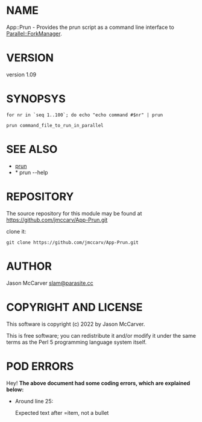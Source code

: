 # NAME

App::Prun - Provides the prun script as a command line interface to [Parallel::ForkManager](https://metacpan.org/pod/Parallel%3A%3AForkManager).

# VERSION

version 1.09

# SYNOPSYS

    for nr in `seq 1..100`; do echo "echo command #$nr" | prun

    prun command_file_to_run_in_parallel

# SEE ALSO

- [prun](https://metacpan.org/pod/prun)
- \* prun --help

# REPOSITORY

The source repository for this module may be found at https://github.com/jmccarv/App-Prun.git

clone it:

    git clone https://github.com/jmccarv/App-Prun.git

# AUTHOR

Jason McCarver <slam@parasite.cc>

# COPYRIGHT AND LICENSE

This software is copyright (c) 2022 by Jason McCarver.

This is free software; you can redistribute it and/or modify it under
the same terms as the Perl 5 programming language system itself.

# POD ERRORS

Hey! **The above document had some coding errors, which are explained below:**

- Around line 25:

    Expected text after =item, not a bullet
